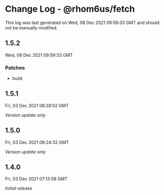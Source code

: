# Change Log - @rhom6us/fetch

This log was last generated on Wed, 08 Dec 2021 09:59:33 GMT and should not be manually modified.

## 1.5.2
Wed, 08 Dec 2021 09:59:33 GMT

### Patches

- build

## 1.5.1
Fri, 03 Dec 2021 08:28:52 GMT

_Version update only_

## 1.5.0
Fri, 03 Dec 2021 08:24:32 GMT

_Version update only_

## 1.4.0
Fri, 03 Dec 2021 07:13:58 GMT

_Initial release_

